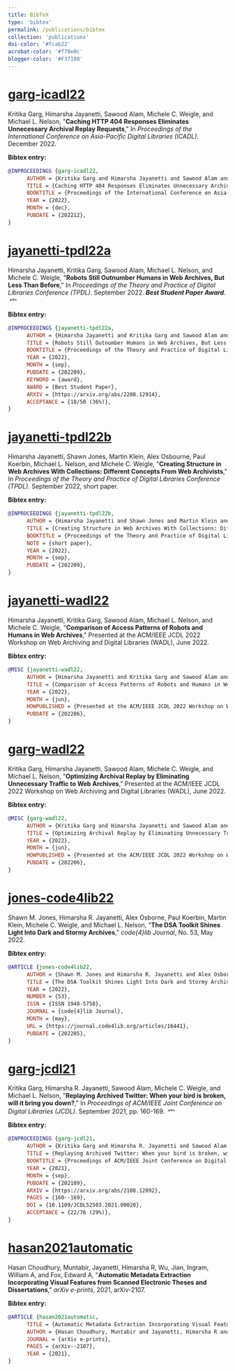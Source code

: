 ```yaml
---
title: BibTeX
type: 'bibtex'
permalink: /publications/bibtex
collection: 'publications'
doi-color: '#fcab22'
acrobat-color: '#f70e0c'
blogger-color: '#F37100'
---
```

# [garg-icadl22](#garg-icadl22)

Kritika Garg, Himarsha Jayanetti, Sawood Alam, Michele C. Weigle, and Michael L. Nelson, "**Caching HTTP 404 Responses Eliminates Unnecessary Archival Replay Requests**," In *Proceedings of the International Conference on Asia-Pacific Digital Libraries (ICADL)*. December 2022.

[](#garg-icadl22Bib)
**Bibtex entry:**

```bibtex
@INPROCEEDINGS {garg-icadl22,
      AUTHOR = {Kritika Garg and Himarsha Jayanetti and Sawood Alam and Michele C. Weigle and Michael L. Nelson},
      TITLE = {Caching HTTP 404 Responses Eliminates Unnecessary Archival Replay Requests},
      BOOKTITLE = {Proceedings of the International Conference on Asia-Pacific Digital Libraries (ICADL)},
      YEAR = {2022},
      MONTH = {dec},
      PUBDATE = {202212},
}
```
# [jayanetti-tpdl22a](#jayanetti-tpdl22a)

Himarsha Jayanetti, Kritika Garg, Sawood Alam, Michael L. Nelson, and Michele C. Weigle, "**Robots Still Outnumber Humans in Web Archives, But Less Than Before**," In *Proceedings of the Theory and Practice of Digital Libraries Conference (TPDL)*. September 2022. ***Best Student Paper Award***.  &nbsp;<a href='https://arxiv.org/abs/2208.12914' target='_blank' class='btn btn--mcwarxiv'><img src='../images/arxiv-logo-16px-high.png'/></a>

[](#jayanetti-tpdl22aBib)
**Bibtex entry:**

```bibtex
@INPROCEEDINGS {jayanetti-tpdl22a,
      AUTHOR = {Himarsha Jayanetti and Kritika Garg and Sawood Alam and Michael L. Nelson and Michele C. Weigle},
      TITLE = {Robots Still Outnumber Humans in Web Archives, But Less Than Before},
      BOOKTITLE = {Proceedings of the Theory and Practice of Digital Libraries Conference (TPDL)},
      YEAR = {2022},
      MONTH = {sep},
      PUBDATE = {202209},
      KEYWORD = {award},
      AWARD = {Best Student Paper},
      ARXIV = {https://arxiv.org/abs/2208.12914},
      ACCEPTANCE = {18/50 (36%)},
}
```
# [jayanetti-tpdl22b](#jayanetti-tpdl22b)

Himarsha Jayanetti, Shawn Jones, Martin Klein, Alex Osbourne, Paul Koerbin, Michael L. Nelson, and Michele C. Weigle, "**Creating Structure in Web Archives With Collections: Different Concepts From Web Archivists**," In *Proceedings of the Theory and Practice of Digital Libraries Conference (TPDL)*. September 2022, short paper.

[](#jayanetti-tpdl22bBib)
**Bibtex entry:**

```bibtex
@INPROCEEDINGS {jayanetti-tpdl22b,
      AUTHOR = {Himarsha Jayanetti and Shawn Jones and Martin Klein and Alex Osbourne and Paul Koerbin and Michael L. Nelson and Michele C. Weigle},
      TITLE = {Creating Structure in Web Archives With Collections: Different Concepts From Web Archivists},
      BOOKTITLE = {Proceedings of the Theory and Practice of Digital Libraries Conference (TPDL)},
      NOTE = {short paper},
      YEAR = {2022},
      MONTH = {sep},
      PUBDATE = {202209},
}
```
# [jayanetti-wadl22](#jayanetti-wadl22)

Himarsha Jayanetti, Kritika Garg, Sawood Alam, Michael L. Nelson, and Michele C. Weigle, "**Comparison of Access Patterns of Robots and Humans in Web Archives**," Presented at the ACM/IEEE JCDL 2022 Workshop on Web Archiving and Digital Libraries (WADL), June 2022.

[](#jayanetti-wadl22Bib)
**Bibtex entry:**

```bibtex
@MISC {jayanetti-wadl22,
      AUTHOR = {Himarsha Jayanetti and Kritika Garg and Sawood Alam and Michael L. Nelson and Michele C. Weigle},
      TITLE = {Comparison of Access Patterns of Robots and Humans in Web Archives},
      YEAR = {2022},
      MONTH = {jun},
      HOWPUBLISHED = {Presented at the ACM/IEEE JCDL 2022 Workshop on Web Archiving and Digital Libraries (WADL) },
      PUBDATE = {202206},
}
```
# [garg-wadl22](#garg-wadl22)

Kritika Garg, Himarsha Jayanetti, Sawood Alam, Michele C. Weigle, and Michael L. Nelson, "**Optimizing Archival Replay by Eliminating Unnecessary Traffic to Web Archives**," Presented at the ACM/IEEE JCDL 2022 Workshop on Web Archiving and Digital Libraries (WADL), June 2022.

[](#garg-wadl22Bib)
**Bibtex entry:**

```bibtex
@MISC {garg-wadl22,
      AUTHOR = {Kritika Garg and Himarsha Jayanetti and Sawood Alam and Michele C. Weigle and Michael L. Nelson},
      TITLE = {Optimizing Archival Replay by Eliminating Unnecessary Traffic to Web Archives},
      YEAR = {2022},
      MONTH = {jun},
      HOWPUBLISHED = {Presented at the ACM/IEEE JCDL 2022 Workshop on Web Archiving and Digital Libraries (WADL) },
      PUBDATE = {202206},
}
```
# [jones-code4lib22](#jones-code4lib22)

Shawn M. Jones, Himarsha R. Jayanetti, Alex Osborne, Paul Koerbin,  Martin Klein, Michele C. Weigle, and Michael L. Nelson, "**The DSA Toolkit Shines Light Into Dark and Stormy Archives**," *code{4}lib Journal*, No. 53, May 2022. <a href='https://journal.code4lib.org/articles/16441' target='_blank'><i class='fas fa-fw fa-link'></i></a>

[](#jones-code4lib22Bib)
**Bibtex entry:**

```bibtex
@ARTICLE {jones-code4lib22,
      AUTHOR = {Shawn M. Jones and Himarsha R. Jayanetti and Alex Osborne and Paul Koerbin and  Martin Klein and Michele C. Weigle and Michael L. Nelson},
      TITLE = {The DSA Toolkit Shines Light Into Dark and Stormy Archives},
      YEAR = {2022},
      NUMBER = {53},
      ISSN = {ISSN 1940-5758},
      JOURNAL = {code{4}lib Journal},
      MONTH = {may},
      URL = {https://journal.code4lib.org/articles/16441},
      PUBDATE = {202205},
}
```
# [garg-jcdl21](#garg-jcdl21)

Kritika Garg, Himarsha R. Jayanetti, Sawood Alam, Michele C. Weigle, and Michael L. Nelson, "**Replaying Archived Twitter: When your bird is broken, will it bring you down?**," In *Proceedings of ACM/IEEE Joint Conference on Digital Libraries (JCDL)*. September 2021, pp. 160-169. <a href='http://dx.doi.org/10.1109/JCDL52503.2021.00028' target='_blank'><i class='ai ai-fw ai-doi' style='color: {{ page.doi-color }}'></i></a> &nbsp;<a href='https://arxiv.org/abs/2108.12092' target='_blank' class='btn btn--mcwarxiv'><img src='../images/arxiv-logo-16px-high.png'/></a>

[](#garg-jcdl21Bib)
**Bibtex entry:**

```bibtex
@INPROCEEDINGS {garg-jcdl21,
      AUTHOR = {Kritika Garg and Himarsha R. Jayanetti and Sawood Alam and Michele C. Weigle and Michael L. Nelson},
      TITLE = {Replaying Archived Twitter: When your bird is broken, will it bring you down?},
      BOOKTITLE = {Proceedings of ACM/IEEE Joint Conference on Digital Libraries (JCDL)},
      YEAR = {2021},
      MONTH = {sep},
      PUBDATE = {202109},
      ARXIV = {https://arxiv.org/abs/2108.12092},
      PAGES = {160--169},
      DOI = {10.1109/JCDL52503.2021.00028},
      ACCEPTANCE = {22/76 (29%)},
}
```
# [hasan2021automatic](#hasan2021automatic)

Hasan Choudhury, Muntabir, Jayanetti, Himarsha R, Wu, Jian, Ingram, William A, and Fox, Edward A, "**Automatic Metadata Extraction Incorporating Visual Features from Scanned Electronic Theses and Dissertations**," *arXiv e-prints*, 2021, arXiv-2107.

[](#hasan2021automaticBib)
**Bibtex entry:**

```bibtex
@ARTICLE {hasan2021automatic,
      TITLE = {Automatic Metadata Extraction Incorporating Visual Features from Scanned Electronic Theses and Dissertations},
      AUTHOR = {Hasan Choudhury, Muntabir and Jayanetti, Himarsha R and Wu, Jian and Ingram, William A and Fox, Edward A},
      JOURNAL = {arXiv e-prints},
      PAGES = {arXiv--2107},
      YEAR = {2021},
}
```
